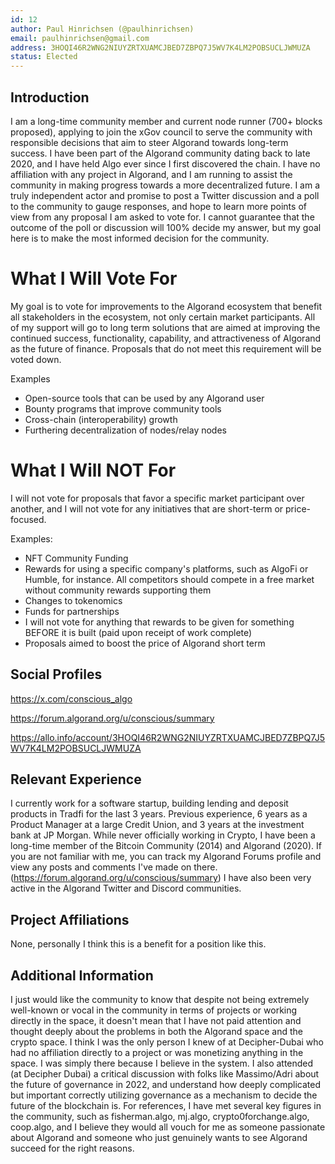 ```yaml
---
id: 12
author: Paul Hinrichsen (@paulhinrichsen)
email: paulhinrichsen@gmail.com
address: 3HOQI46R2WNG2NIUYZRTXUAMCJBED7ZBPQ7J5WV7K4LM2POBSUCLJWMUZA
status: Elected
---
```

 
 ## Introduction
 
 I am a long-time community member and current node runner (700+ blocks proposed), applying to join the xGov council to serve the community with responsible decisions that aim to steer Algorand towards long-term success. I have been part of the Algorand community dating back to late 2020, and I have held Algo ever since I first discovered the chain. I have no affiliation with any project in Algorand, and I am running to assist the community in making progress towards a more decentralized future. I am a truly independent actor and promise to post a Twitter discussion and a poll to the community to gauge responses, and hope to learn more points of view from any proposal I am asked to vote for. I cannot guarantee that the outcome of the poll or discussion will 100% decide my answer, but my goal here is to make the most informed decision for the community.
 
 # What I Will Vote For
 
My goal is to vote for improvements to the Algorand ecosystem that benefit all stakeholders in the ecosystem, not only certain market participants. All of my support will go to long term solutions that are aimed at improving the continued success, functionality, capability, and attractiveness of Algorand as the future of finance. Proposals that do not meet this requirement will be voted down.
 
 Examples
 - Open-source tools that can be used by any Algorand user
 - Bounty programs that improve community tools
 - Cross-chain (interoperability) growth
 - Furthering decentralization of nodes/relay nodes

# What I Will NOT For

I will not vote for proposals that favor a specific market participant over another, and I will not vote for any initiatives that are short-term or price-focused.

Examples:
- NFT Community Funding
- Rewards for using a specific company's platforms, such as AlgoFi or Humble, for instance. All competitors should compete in a free market without community rewards supporting them
- Changes to tokenomics
- Funds for partnerships
- I will not vote for anything that rewards to be given for something BEFORE it is built (paid upon receipt of work complete)
- Proposals aimed to boost the price of Algorand short term
 
 
 ## Social Profiles
 
 https://x.com/conscious_algo
 
 https://forum.algorand.org/u/conscious/summary
 
 https://allo.info/account/3HOQI46R2WNG2NIUYZRTXUAMCJBED7ZBPQ7J5WV7K4LM2POBSUCLJWMUZA
 
 ## Relevant Experience
 
 I currently work for a software startup, building lending and deposit products in Tradfi for the last 3 years. Previous experience, 6 years as a Product Manager at a large Credit Union, and 3 years at the investment bank at JP Morgan. While never officially working in Crypto, I have been a long-time member of the Bitcoin Community (2014) and Algorand (2020). If you are not familiar with me, you can track my Algorand Forums profile and view any posts and comments I've made on there. (https://forum.algorand.org/u/conscious/summary) I have also been very active in the Algorand Twitter and Discord communities. 
 
 ## Project Affiliations
 
 None, personally I think this is a benefit for a position like this.
 
 ## Additional Information

 I just would like the community to know that despite not being extremely well-known or vocal in the community in terms of projects or working directly in the space, it doesn't mean that I have not paid attention and thought deeply about the problems in both the Algorand space and the crypto space. I think I was the only person I knew of at Decipher-Dubai who had no affiliation directly to a project or was monetizing anything in the space. I was simply there because I believe in the system. I also attended (at Decipher Dubai) a critical discussion with folks like Massimo/Adri about the future of governance in 2022, and understand how deeply complicated but important correctly utilizing governance as a mechanism to decide the future of the blockchain is. For references, I have met several key figures in the community, such as fisherman.algo, mj.algo, crypto0forchange.algo, coop.algo, and I believe they would all vouch for me as someone passionate about Algorand and someone who just genuinely wants to see Algorand succeed for the right reasons.
 
